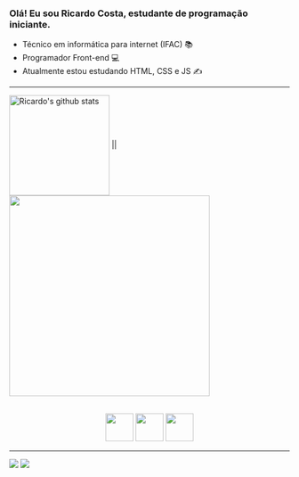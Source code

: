 ### Olá! Eu sou Ricardo Costa, estudante de programação iniciante.

- Técnico em informática para internet (IFAC) 📚
- Programador Front-end 💻
- Atualmente estou estudando HTML, CSS e JS ✍️
---
<!--- Ricardo's stats and top languages -->
<img height="180" align="center" src="https://github-readme-stats.vercel.app/api?username=Ricardo-Cs&show_icons=true&include_all_commits=true&theme=monokai&hide_border=true" alt="Ricardo's github stats" /></a> ||
<img width="360" height="auto" align="center" src="https://github-readme-stats.vercel.app/api/top-langs/?username=Ricardo-Cs&layout=compact&theme=monokai&hide_border=true" /></a>
<!--- Stats from: "https://github.com/anuraghazra/github-readme-stats" -->

<br>

<div align="center">
    <img width="50" src="https://cdn.jsdelivr.net/gh/devicons/devicon/icons/css3/css3-original.svg" />
    <img width="50" src="https://cdn.jsdelivr.net/gh/devicons/devicon/icons/html5/html5-original.svg"/>
    <img width="50" src="https://cdn.jsdelivr.net/gh/devicons/devicon/icons/javascript/javascript-original.svg" />
</div>

---

<div>
    <a href="https://instagram.com/ricardo.silvac" target="_blank"><img src="https://img.shields.io/badge/-Instagram-%23E4405F?style=for-the-badge&logo=instagram&logoColor=white" target="_blank"></a>
    <a href="https://www.linkedin.com/in/ricardo-costa-16b513255" target="_blank"><img src="https://img.shields.io/badge/-LinkedIn-%230077B5?style=for-the-badge&logo=linkedin&logoColor=white" target="_blank"></a> 
</div>
